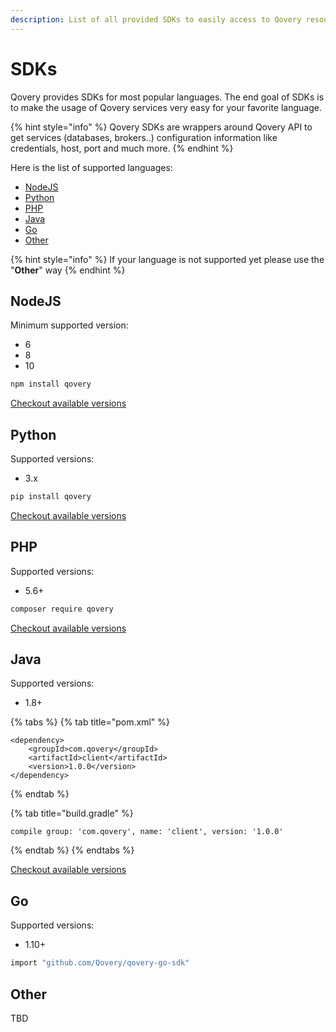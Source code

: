 ```yaml
---
description: List of all provided SDKs to easily access to Qovery resources
---
```


# SDKs

Qovery provides SDKs for most popular languages. The end goal of SDKs is to make the usage of Qovery services very easy for your favorite language. 

{% hint style="info" %}
Qovery SDKs are wrappers around Qovery API to get services \(databases, brokers..\) configuration information like credentials, host, port and much more.
{% endhint %}

Here is the list of supported languages:

* [NodeJS](sdks.md#nodejs)
* [Python](sdks.md#python)
* [PHP](sdks.md#php)
* [Java](sdks.md#java)
* [Go](sdks.md#go)
* [Other](sdks.md#other)

{% hint style="info" %}
If your language is not supported yet please use the "**Other**" way
{% endhint %}

## NodeJS

Minimum supported version:

* 6
* 8
* 10

```bash
npm install qovery
```

[Checkout available versions](https://github.com/Qovery/qovery-javascript-sdk)

## Python

Supported versions:

* 3.x

```bash
pip install qovery
```

[Checkout available versions](https://github.com/Qovery/qovery-php-sdk)

## PHP

Supported versions:

* 5.6+

```bash
composer require qovery
```

[Checkout available versions](https://github.com/Qovery/qovery-php-sdk)

## Java

Supported versions:

* 1.8+

{% tabs %}
{% tab title="pom.xml" %}
```markup
<dependency>
    <groupId>com.qovery</groupId>
    <artifactId>client</artifactId>
    <version>1.0.0</version>
</dependency>
```
{% endtab %}

{% tab title="build.gradle" %}
```
compile group: 'com.qovery', name: 'client', version: '1.0.0'
```
{% endtab %}
{% endtabs %}

[Checkout available versions](https://github.com/Qovery/qovery-java-sdk)

## Go

Supported versions:

* 1.10+

```bash
import "github.com/Qovery/qovery-go-sdk"
```

## Other

TBD



